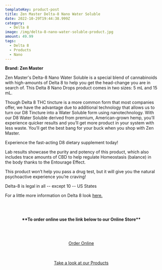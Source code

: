 ```yaml
---
templateKey: product-post
title: Zen Master Delta-8 Nano Water Soluble
date: 2022-10-29T19:44:38.999Z
category:
  - Delta 8
image: /img/delta-8-nano-water-soluble-product.jpg
amount: 49.99
tags:
  - Delta 8
  - Products
  - Nano
---
```

**Brand: Zen Master**

Zen Master's Delta-8 Nano Water Soluble is a special blend of cannabinoids with high-amounts of Delta 8 to help you get the head-change you are in search of. This Delta 8 Nano Drops product comes in two sizes: 5 mL and 15 mL.

Though Delta 8 THC tincture is a more common form that most companies offer, we have the advantage due to additional technology that allows us to turn our D8 Tincture into a Water Soluble form using nanotechnology. With our D8 Water Soluble derived from premium, American-grown hemp, you’ll experience quicker results and you’ll get more product in your system with less waste. You’ll get the best bang for your buck when you shop with Zen Master.

Experience the fast-acting D8 dietary supplement today!

Lab results showcase the purity and potency of this product, which also includes trace amounts of CBD to help regulate Homeostasis (balance) in the body thanks to the Entourage Effect.

This product won’t help you pass a drug test, but it will give you the natural psychoactive experience you’re craving!

Delta-8 is legal in all -- except 10 -- US States

For a little more information on Delta 8 look [here.](https://capitalamericanshaman.com/blog/delta-8/)

<br><br>

<Center>

**\*\*To order online use the link below to our Online Store\*\***

<br><br>

<Center><a class="link-view-more-products" target="_blank" href="https://capitalcbd.shop/product/d8-delta-8-nano-water-soluble/">Order Online</a></

<br><br><br>

<Center><a class="link-view-more-products" target="_blank" href="https://capitalamericanshaman.com/products">Take a look at our Products</a></Center>

<br><br>